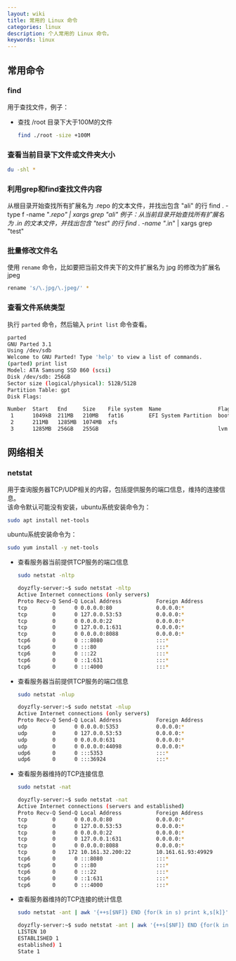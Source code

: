 ```yaml
---
layout: wiki
title: 常用的 Linux 命令
categories: linux
description: 个人常用的 Linux 命令。
keywords: linux
---
```


## 常用命令
### find
用于查找文件，例子：
- 查找 /root 目录下大于100M的文件
    ```bash
    find ./root -size +100M
    ```
### 查看当前目录下文件或文件夹大小

```bash
du -shl *
```

### 利用grep和find查找文件内容
从根目录开始查找所有扩展名为 .repo 的文本文件，并找出包含 "ali" 的行
find . -type f -name "*.repo" | xargs grep "ali"
例子：从当前目录开始查找所有扩展名为 .in 的文本文件，并找出包含 "test" 的行
find . -name "*.in" | xargs grep "test"


### 批量修改文件名
使用 ```rename``` 命令，比如要把当前文件夹下的文件扩展名为 jpg 的修改为扩展名 jpeg

```bash
rename 's/\.jpg/\.jpeg/' *
```

### 查看文件系统类型
执行 ```parted``` 命令，然后输入 ```print list``` 命令查看。

```bash
parted
GNU Parted 3.1
Using /dev/sdb
Welcome to GNU Parted! Type 'help' to view a list of commands.
(parted) print list
Model: ATA Samsung SSD 860 (scsi)
Disk /dev/sdb: 256GB
Sector size (logical/physical): 512B/512B
Partition Table: gpt
Disk Flags:

Number  Start   End     Size    File system  Name                  Flags
 1      1049kB  211MB   210MB   fat16        EFI System Partition  boot
 2      211MB   1285MB  1074MB  xfs
 3      1285MB  256GB   255GB                                      lvm
```


## 网络相关

### netstat
用于查询服务器TCP/UDP相关的内容，包括提供服务的端口信息，维持的连接信息。  
该命令默认可能没有安装，ubuntu系统安装命令为：  
```bash
sudo apt install net-tools
```

ubuntu系统安装命令为： 
```bash
sudo yum install -y net-tools
```

- 查看服务器当前提供TCP服务的端口信息  
    ```bash
    sudo netstat -nltp

    doyzfly-server:~$ sudo netstat -nltp
    Active Internet connections (only servers)
    Proto Recv-Q Send-Q Local Address           Foreign Address         State       PID/Program name
    tcp        0      0 0.0.0.0:80              0.0.0.0:*               LISTEN      990/nginx: master p
    tcp        0      0 127.0.0.53:53           0.0.0.0:*               LISTEN      710/systemd-resolve
    tcp        0      0 0.0.0.0:22              0.0.0.0:*               LISTEN      961/sshd
    tcp        0      0 127.0.0.1:631           0.0.0.0:*               LISTEN      5476/cupsd
    tcp        0      0 0.0.0.0:8088            0.0.0.0:*               LISTEN      990/nginx: master p
    tcp6       0      0 :::8080                 :::*                    LISTEN      1281/websock_rtsp_p
    tcp6       0      0 :::80                   :::*                    LISTEN      990/nginx: master p
    tcp6       0      0 :::22                   :::*                    LISTEN      961/sshd
    tcp6       0      0 ::1:631                 :::*                    LISTEN      5476/cupsd
    tcp6       0      0 :::4000                 :::*                    LISTEN      1281/websock_rtsp_p
    ```

- 查看服务器当前提供TCP服务的端口信息  
    ```bash
    sudo netstat -nlup

    doyzfly-server:~$ sudo netstat -nlup
    Active Internet connections (only servers)
    Proto Recv-Q Send-Q Local Address           Foreign Address         State       PID/Program name
    udp        0      0 0.0.0.0:5353            0.0.0.0:*                           864/avahi-daemon: r
    udp        0      0 127.0.0.53:53           0.0.0.0:*                           710/systemd-resolve
    udp        0      0 0.0.0.0:631             0.0.0.0:*                           5477/cups-browsed
    udp        0      0 0.0.0.0:44098           0.0.0.0:*                           864/avahi-daemon: r
    udp6       0      0 :::5353                 :::*                                864/avahi-daemon: r
    udp6       0      0 :::36924                :::*                                864/avahi-daemon: r
    ```

- 查看服务器维持的TCP连接信息  
    ```bash
    sudo netstat -nat

    doyzfly-server:~$ sudo netstat -nat
    Active Internet connections (servers and established)
    Proto Recv-Q Send-Q Local Address           Foreign Address         State
    tcp        0      0 0.0.0.0:80              0.0.0.0:*               LISTEN
    tcp        0      0 127.0.0.53:53           0.0.0.0:*               LISTEN
    tcp        0      0 0.0.0.0:22              0.0.0.0:*               LISTEN
    tcp        0      0 127.0.0.1:631           0.0.0.0:*               LISTEN
    tcp        0      0 0.0.0.0:8088            0.0.0.0:*               LISTEN
    tcp        0    172 10.161.32.200:22        10.161.61.93:49929      ESTABLISHED
    tcp6       0      0 :::8080                 :::*                    LISTEN
    tcp6       0      0 :::80                   :::*                    LISTEN
    tcp6       0      0 :::22                   :::*                    LISTEN
    tcp6       0      0 ::1:631                 :::*                    LISTEN
    tcp6       0      0 :::4000                 :::*                    LISTEN
    ```



- 查看服务器维持的TCP连接的统计信息  
    ```bash
    sudo netstat -ant | awk '{++s[$NF]} END {for(k in s) print k,s[k]}'

    doyzfly-server:~$ sudo netstat -ant | awk '{++s[$NF]} END {for(k in s) print k,s[k]}'
    LISTEN 10
    ESTABLISHED 1
    established) 1
    State 1
    ```
